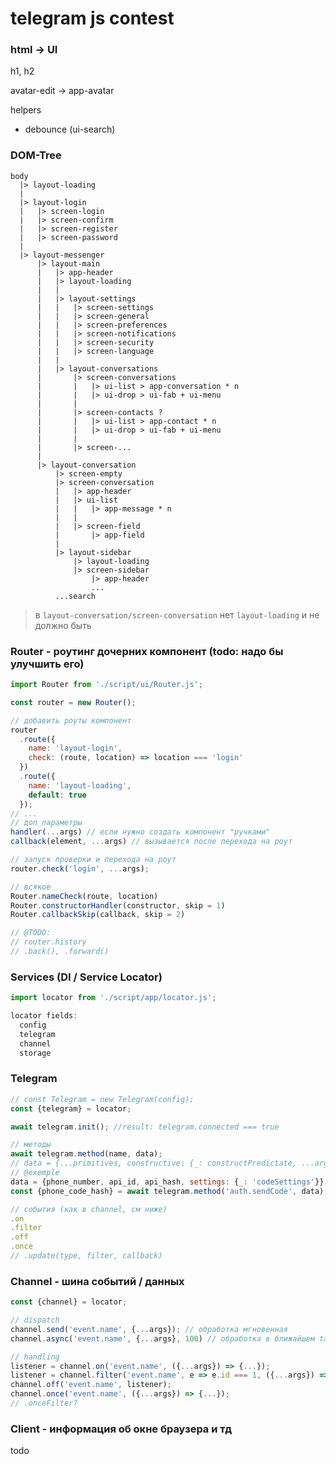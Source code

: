 # telegram js contest

<!-- > [enable-experimental-web-platform-features in chrome](chrome://flags/#enable-experimental-web-platform-features
) -->

### html -> UI

h1, h2

avatar-edit -> app-avatar

helpers
 - debounce (ui-search)

### DOM-Tree
```
body
  |> layout-loading
  |
  |> layout-login
  |   |> screen-login
  |   |> screen-confirm
  |   |> screen-register
  |   |> screen-password
  |
  |> layout-messenger
      |> layout-main
      |   |> app-header
      |   |> layout-loading
      |   |
      |   |> layout-settings
      |   |   |> screen-settings
      |   |   |> screen-general
      |   |   |> screen-preferences
      |   |   |> screen-notifications
      |   |   |> screen-security
      |   |   |> screen-language
      |   |
      |   |> layout-conversations
      |       |> screen-conversations
      |       |   |> ui-list > app-conversation * n
      |       |   |> ui-drop > ui-fab + ui-menu
      |       |
      |       |> screen-contacts ?
      |       |   |> ui-list > app-contact * n
      |       |   |> ui-drop > ui-fab + ui-menu
      |       |
      |       |> screen-...
      |
      |> layout-conversation
          |> screen-empty
          |> screen-conversation
          |   |> app-header
          |   |> ui-list
          |   |   |> app-message * n
          |   |
          |   |> screen-field
          |       |> app-field
          |
          |> layout-sidebar
              |> layout-loading
              |> screen-sidebar
                  |> app-header
                  ...
          ...search
```

> в `layout-conversation/screen-conversation` нет `layout-loading` и не должно быть

### Router - роутинг дочерних компонент (todo: надо бы улучшить его)
```javascript
import Router from './script/ui/Router.js';

const router = new Router();

// добавить роуты компонент
router
  .route({
    name: 'layout-login',
    check: (route, location) => location === 'login'
  })
  .route({
    name: 'layout-loading',
    default: true
  });
// ...
// доп параметры
handler(...args) // если нужно создать компонент "ручками"
callback(element, ...args) // вызывается после перехода на роут

// запуск проверки и перехода на роут
router.check('login', ...args);

// всякое
Router.nameCheck(route, location)
Router.constructorHandler(constructor, skip = 1)
Router.callbackSkip(callback, skip = 2)

// @TODO:
// router.history
// .back(), .forward()
```

### Services (DI / Service Locator)

```javascript
import locator from './script/app/locator.js';

locator fields:
  config
  telegram
  channel
  storage
```

### Telegram
```javascript
// const Telegram = new Telegram(config);
const {telegram} = locator;

await telegram.init(); //result: telegram.connected === true

// методы
await telegram.method(name, data);
// data = {...primitives, constructive: {_: constructPredictate, ...args}}
// @exemple
data = {phone_number, api_id, api_hash, settings: {_: 'codeSettings'}};
const {phone_code_hash} = await telegram.method('auth.sendCode', data);

// события (как в channel, см ниже)
.on
.filter
.off
.once
// .update(type, filter, callback)

```

### Channel - шина событий / данных
```javascript
const {channel} = locator;

// dispatch
channel.send('event.name', {...args}); // обработка мгновенная
channel.async('event.name', {...args}, 100) // обработка в ближайшем task после cooldown

// handling
listener = channel.on('event.name', ({...args}) => {...});
listener = channel.filter('event.name', e => e.id === 1, ({...args}) => {...});
channel.off('event.name', listener);
channel.once('event.name', ({...args}) => {...});
// .onceFilter?
```

### Client - информация об окне браузера и тд
todo
